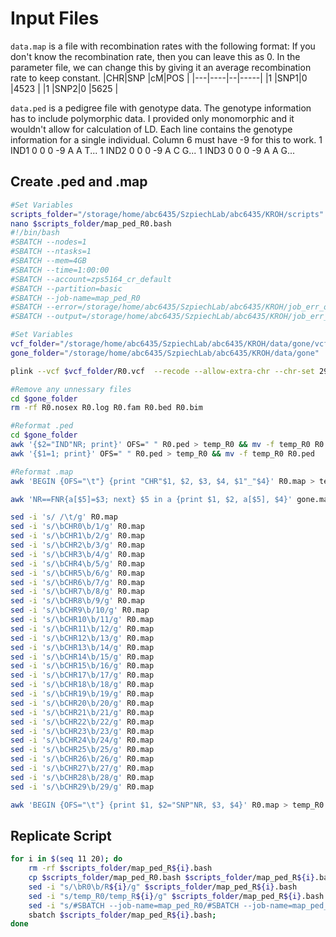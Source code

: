 # Input Files

`data.map` is a file with recombination rates with the following format: If you don't know the recombination rate, then you can leave this as 0. In the parameter file, we can change this by giving it an average recombination
rate to keep constant. 
|CHR|SNP |cM|POS  |
|---|----|--|-----|
|1  |SNP1|0 |4523 |
|1  |SNP2|0 |5625 |

`data.ped` is a pedigree file with genotype data. The genotype information has to include polymorphic data. I provided only monomorphic and it wouldn't allow for calculation of LD. Each line contains the genotype information for a single individual. Column 6 must have -9 for this to work. 
1 IND1 0 0 0 -9 A A T...
1 IND2 0 0 0 -9 A C G...
1 IND3 0 0 0 -9 A A G...

## Create .ped and .map 
```bash
#Set Variables 
scripts_folder="/storage/home/abc6435/SzpiechLab/abc6435/KROH/scripts"
nano $scripts_folder/map_ped_R0.bash
#!/bin/bash
#SBATCH --nodes=1
#SBATCH --ntasks=1
#SBATCH --mem=4GB
#SBATCH --time=1:00:00
#SBATCH --account=zps5164_cr_default
#SBATCH --partition=basic
#SBATCH --job-name=map_ped_R0
#SBATCH --error=/storage/home/abc6435/SzpiechLab/abc6435/KROH/job_err_output/%x.%j.out
#SBATCH --output=/storage/home/abc6435/SzpiechLab/abc6435/KROH/job_err_output/%x.%j.out

#Set Variables
vcf_folder="/storage/home/abc6435/SzpiechLab/abc6435/KROH/data/gone/vcf_kirt"
gone_folder="/storage/home/abc6435/SzpiechLab/abc6435/KROH/data/gone"

plink --vcf $vcf_folder/R0.vcf  --recode --allow-extra-chr --chr-set 29 --make-bed --out $gone_folder/R0

#Remove any unnessary files
cd $gone_folder
rm -rf R0.nosex R0.log R0.fam R0.bed R0.bim

#Reformat .ped
cd $gone_folder
awk '{$2="IND"NR; print}' OFS=" " R0.ped > temp_R0 && mv -f temp_R0 R0.ped
awk '{$1=1; print}' OFS=" " R0.ped > temp_R0 && mv -f temp_R0 R0.ped

#Reformat .map
awk 'BEGIN {OFS="\t"} {print "CHR"$1, $2, $3, $4, $1"_"$4}' R0.map > temp_R0 && mv -f temp_R0 R0.map

awk 'NR==FNR{a[$5]=$3; next} $5 in a {print $1, $2, a[$5], $4}' gone.map R0.map > temp_R0 && mv -f temp_R0 R0.map

sed -i 's/ /\t/g' R0.map
sed -i 's/\bCHR0\b/1/g' R0.map
sed -i 's/\bCHR1\b/2/g' R0.map
sed -i 's/\bCHR2\b/3/g' R0.map
sed -i 's/\bCHR3\b/4/g' R0.map
sed -i 's/\bCHR4\b/5/g' R0.map
sed -i 's/\bCHR5\b/6/g' R0.map
sed -i 's/\bCHR6\b/7/g' R0.map
sed -i 's/\bCHR7\b/8/g' R0.map
sed -i 's/\bCHR8\b/9/g' R0.map
sed -i 's/\bCHR9\b/10/g' R0.map
sed -i 's/\bCHR10\b/11/g' R0.map
sed -i 's/\bCHR11\b/12/g' R0.map
sed -i 's/\bCHR12\b/13/g' R0.map
sed -i 's/\bCHR13\b/14/g' R0.map
sed -i 's/\bCHR14\b/15/g' R0.map
sed -i 's/\bCHR15\b/16/g' R0.map
sed -i 's/\bCHR17\b/17/g' R0.map
sed -i 's/\bCHR18\b/18/g' R0.map
sed -i 's/\bCHR19\b/19/g' R0.map
sed -i 's/\bCHR20\b/20/g' R0.map
sed -i 's/\bCHR21\b/21/g' R0.map
sed -i 's/\bCHR22\b/22/g' R0.map
sed -i 's/\bCHR23\b/23/g' R0.map
sed -i 's/\bCHR24\b/24/g' R0.map
sed -i 's/\bCHR25\b/25/g' R0.map
sed -i 's/\bCHR26\b/26/g' R0.map
sed -i 's/\bCHR27\b/27/g' R0.map
sed -i 's/\bCHR28\b/28/g' R0.map
sed -i 's/\bCHR29\b/29/g' R0.map

awk 'BEGIN {OFS="\t"} {print $1, $2="SNP"NR, $3, $4}' R0.map > temp_R0 && mv -f temp_R0 R0.map
```

## Replicate Script
```bash
for i in $(seq 11 20); do
    rm -rf $scripts_folder/map_ped_R${i}.bash
    cp $scripts_folder/map_ped_R0.bash $scripts_folder/map_ped_R${i}.bash
    sed -i "s/\bR0\b/R${i}/g" $scripts_folder/map_ped_R${i}.bash
    sed -i "s/temp_R0/temp_R${i}/g" $scripts_folder/map_ped_R${i}.bash
    sed -i "s/#SBATCH --job-name=map_ped_R0/#SBATCH --job-name=map_ped_R${i}/g" $scripts_folder/map_ped_R${i}.bash
    sbatch $scripts_folder/map_ped_R${i}.bash;
done
```